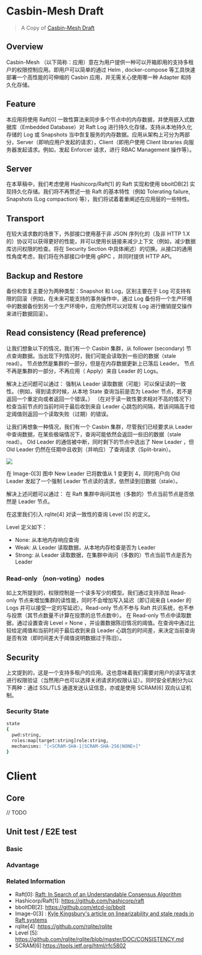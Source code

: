# Casbin-Mesh Draft

> A Copy of [Casbin-Mesh Draft](https://docs.google.com/document/d/1-DrUu24sfRP3wvX1F61t1_oyjouC5Nu-aaFd5hBAfiU/edit#)
## Overview
Casbin-Mesh （以下简称：应用）意在为用户提供一种可以开箱即用的支持多租户的权限控制应用。即用户可以简单的通过 Helm , docker-compose 等工具快速部署一个高性能的可伸缩的 Casbin 应用，并无需关心使用哪一种 Adapter 和持久化存储。
## Feature
本应用将使用 Raft[0] 一致性算法来同步多个节点中的内存数据，并使用嵌入式数据库（Embedded Database）对 Raft Log 进行持久化存储，支持从本地持久化存储的 Log 或 Snapshots 当中恢复服务的内存数据。应用从架构上可分为两部分，Server（即响应用户发起的请求），Client（即用户使用 Client libraries 向服务器发起请求。例如，发起 Enforcer 请求，进行 RBAC Management 操作等）。
## Server
在本草稿中，我们考虑使用 Hashicorp/Raft[1] 的 Raft 实现和使用 bboltDB[2] 实现持久化存储。我们将不再赘述一些 Raft 的基本特性（例如 Tolerating failure, Snapshots (Log compaction) 等），我们将试着着重阐述在应用层的一些特性。
## Transport
在较大请求数的场景下，外部接口使用基于非 JSON 序列化的（及非 HTTP 1.X 的）协议可以获得更好的性能，并可以使用长链接来减少上下文（例如，减少数据库访问权限的检查。将在 Security Section 中具体阐述）的切换。从接口的通用性角度考虑，我们将在外部接口中使用 gRPC ，并同时提供 HTTP API。
## Backup and Restore
备份和恢复主要分为两种类型：Snapshot 和 Log，区别主要在于 Log 可支持有限的回滚（例如，在未来可能支持的事务操作中，通过 Log 备份将一个生产环境中的数据备份到另一个生产环境中，应用仍然可以对现有 Log 进行撤销提交操作来进行数据回滚）。
## Read consistency (Read preference)

让我们想象以下的情况，我们有一个 Casbin 集群，从 follower (secondary) 节点查询数据。当出现下列情况时，我们可能会读取到一些旧的数据（stale read）。
节点依然是集群的一部分，但是在内存数据更新上已落后 Leader。
节点不再是集群的一部分，不再应用（ Apply）来自 Leader 的 Logs。

解决上述问题可以通过：
强制从 Leader 读取数据（可能）可以保证读的一致性。（例如，得到请求时候，从本地 State 查询当前是否为 Leader 节点，若不是返回一个重定向或者返回一个错误。）
（在对于读一致性要求相对不高的情况下）检查当前节点的当前时间于最后收到来自 Leader 心跳包的间隔，若该间隔高于给定阈值则返回一个读取失败（过期）的错误。

让我们再想象一种情况，我们有一个 Casbin 集群，尽管我们已经要求从 Leader 中查询数据，在某些极端情况下，查询可能依然会返回一些旧的数据（stale read）。
Old Leader 的通信被中断，同时剩下的节点中选出了 New Leader ，但 Old Leader 仍然在任期中且收到（并响应）了查询请求（Split-brain）。

![](https://aphyr.com/data/posts/316/etcd-raft-multiprimary.jpg)

在 Image-0[3]  图中 New Leader 已将数值从 1 变更到 4，同时用户向 Old Leader 发起了一个强制 Leader 节点读的请求，依然读到旧数据（stale）。

解决上述问题可以通过：
在 Raft 集群中询问其他（多数的）节点当前节点是否依然是 Leader 节点。

在这里我们引入 rqlite[4] 对读一致性的查询 Level [5] 的定义。

Level 定义如下：
- None: 从本地内存响应查询
- Weak: 从 Leader 读取数据，从本地内存检查是否为 Leader
- Strong: 从 Leader 读取数据，在集群中询问（多数的）节点当前节点是否为 Leader

### Read-only （non-voting） nodes

如上文所提到的，权限控制是一个读多写少的模型。我们通过支持添加 Read-only 节点来增加集群的读性能，同时不会增加写入延迟（即订阅来自 Leader 的 Logs 并可以接受一定的写延迟）。Read-only 节点不参与 Raft 共识系统，也不参与投票（其节点数量不计算在投票的总节点数中）。
在 Read-only 节点中读取数据，通过设置查询 Level = None ，并设置数据陈旧情况的阈值。在查询中通过比较给定阈值和当前时间于最后收到来自 Leader 心跳包的时间差，来决定当前查询是否有效（即时间差大于阈值说明数据过于陈旧）。
  
## Security
上文提到的，这是一个支持多租户的应用。这也意味着我们需要对用户的读写请求进行权限验证（当然用户也可以选择关闭请求的权限认证）。同时安全机制分为以下两种：通过 SSL/TLS 通道发送认证信息，亦或是使用 SCRAM[6] 双向认证机制。

### Security State

```bash
state
{
  pwd:string,
  roles:map[target:string]role:string,
  mechanisms: "[<SCRAM-SHA-1|SCRAM-SHA-256|NONE>]"
}
```

# Client
## Core
// TODO
## Unit test / E2E test
### Basic
### Advantage
### Related Information
- Raft[0]:  [Raft: In Search of an Understandable Consensus Algorithm](https://raft.github.io/raft.pdf)
- Hashicorp/Raft[1]: https://github.com/hashicorp/raft
- bboltDB[2]: https://github.com/etcd-io/bbolt
- Image-0[3] : [Kyle Kingsbury's article on linearizability and stale reads in Raft systems](https://aphyr.com/posts/316-jepsen-etcd-and-consul)
- rqlite[4] :https://github.com/rqlite/rqlite
- Level [5]: https://github.com/rqlite/rqlite/blob/master/DOC/CONSISTENCY.md
- SCRAM[6]:https://tools.ietf.org/html/rfc5802


